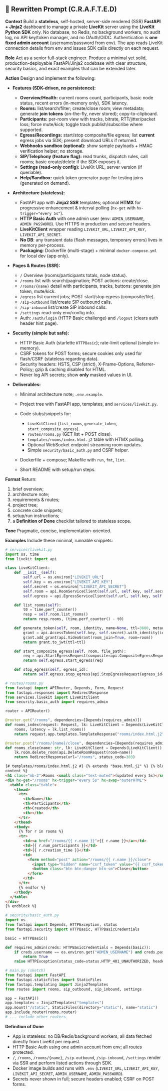 ## 🧩 Rewritten Prompt (C.R.A.F.T.E.D)

**Context**
Build a **stateless**, self-hosted, server-side rendered (SSR) **FastAPI + Jinja2** dashboard to manage a private **LiveKit** server using the **LiveKit Python SDK** only. No database, no Redis, no background workers, no audit log, no API key/token manager, and no OAuth/OIDC. Authentication is **one fixed admin account** (username/password from env). The app reads LiveKit connection details from env and issues SDK calls directly on each request.

**Role**
Act as a senior full-stack engineer. Produce a minimal yet solid, production-deployable FastAPI/Jinja2 codebase with clear structure, security basics, and exact examples that can be extended later.

**Action**
Design and implement the following:

- **Features (SDK-driven, no persistence):**

  - **Overview/Health:** current rooms count, participants, basic node status, recent errors (in-memory only), SDK latency.
  - **Rooms:** list/search/filter; create/close room; view metadata; generate **join tokens** (on-the-fly, never stored); copy-to-clipboard.
  - **Participants:** per-room view with tracks, bitrate, RTT/jitter/packet loss; force mute/kick; toggle track publish/subscribe where supported.
  - **Egress/Recordings:** start/stop composite/file egress; list **current** egress jobs via SDK; present download URLs if returned.
  - **Webhooks sandbox (optional):** show sample payloads + HMAC verification helper; no storage.
  - **SIP/Telephony (feature flag):** read trunks, dispatch rules, call rooms; basic create/delete if the SDK exposes it.
  - **Settings (read-only config):** LiveKit URL, server version (if queriable).
  - **Help/Sandbox:** quick token generator page for testing joins (generated on demand).

- **Architecture (stateless):**

  - FastAPI app with **Jinja2 SSR** templates; optional **HTMX** for progressive enhancement & interval polling (`hx-get` with `hx-trigger="every 5s"`).
  - **HTTP Basic Auth** with one admin user (env: `ADMIN_USERNAME`, `ADMIN_PASSWORD`). Use HTTPS in production and secure headers.
  - **LiveKitClient** wrapper reading `LIVEKIT_URL`, `LIVEKIT_API_KEY`, `LIVEKIT_API_SECRET`.
  - **No DB**: any transient data (flash messages, temporary errors) lives in memory per-process.
  - **Packaging**: Dockerfile (multi-stage) + minimal `docker-compose.yml` for local dev (app only).

- **Pages & Routes (SSR):**

  - `/` Overview (rooms/participants totals, node status).
  - `/rooms` list with search/pagination; POST actions: create/close.
  - `/rooms/{name}` detail with participants, tracks, buttons: generate join token, mute/kick.
  - `/egress` list current jobs; POST start/stop egress (composite/file).
  - `/sip-outbound` list/create SIP outbound calls.
  - `/sip-inbound` list/create SIP inbound calls.
  - `/settings` read-only env/config info.
  - Auth: `/auth/login` (HTTP Basic challenge) and `/logout` (clears auth header hint page).

- **Security (simple but safe):**

  - HTTP Basic Auth (starlette `HTTPBasic`); rate-limit optional (simple in-memory).
  - CSRF tokens for POST forms; secure cookies only used for flash/CSRF (stateless regarding data).
  - Security headers: HSTS, CSP (strict), X-Frame-Options, Referrer-Policy; gzip & caching disabled for HTML.
  - Never log API secrets; show **only** masked values in UI.

- **Deliverables:**

  - Minimal architecture note; `.env.example`.
  - Project tree with FastAPI app, templates, and `services/livekit.py`.
  - Code stubs/snippets for:

    - `LiveKitClient` (`list_rooms`, `generate_token`, `start_composite_egress`).
    - `routes/rooms.py` (GET list + POST close).
    - `templates/rooms/index.html.j2` table with HTMX polling.
    - Optional WebSocket endpoint streaming room updates.
    - Simple `security/basic_auth.py` and CSRF helper.

  - Dockerfile + compose; Makefile with `run`, `fmt`, `lint`.
  - Short README with setup/run steps.

**Format**
Return:

1. brief overview;
2. architecture note;
3. requirements & routes;
4. project tree;
5. concrete code snippets;
6. setup/run instructions;
7. a **Definition of Done** checklist tailored to stateless scope.

**Tone**
Pragmatic, concise, implementation-oriented.

**Examples**
Include these minimal, runnable snippets:

```python
# services/livekit.py
import os, time
from livekit import api

class LiveKitClient:
    def __init__(self):
        self.url = os.environ["LIVEKIT_URL"]
        self.key = os.environ["LIVEKIT_API_KEY"]
        self.secret = os.environ["LIVEKIT_API_SECRET"]
        self.room = api.RoomServiceClient(self.url, self.key, self.secret)
        self.egress = api.EgressServiceClient(self.url, self.key, self.secret)

    def list_rooms(self):
        t0 = time.perf_counter()
        resp = self.room.list_rooms()
        return resp.rooms, (time.perf_counter() - t0)

    def generate_token(self, room, identity, name=None, ttl=3600, metadata=""):
        grant = api.AccessToken(self.key, self.secret).with_identity(identity).with_name(name or identity)
        grant.add_grant(api.VideoGrant(room_join=True, room=room))
        return grant.to_jwt(ttl=ttl)

    def start_composite_egress(self, room, file_path):
        req = api.StartEgressRequest(composite=api.CompositeEgressRequest(room_name=room, file=api.EncodedFileOutput(file_path=file_path)))
        return self.egress.start_egress(req)

    def stop_egress(self, egress_id):
        return self.egress.stop_egress(api.StopEgressRequest(egress_id=egress_id))
```

```python
# routes/rooms.py
from fastapi import APIRouter, Depends, Form, Request
from fastapi.responses import RedirectResponse
from services.livekit import LiveKitClient
from security.basic_auth import requires_admin

router = APIRouter()

@router.get("/rooms", dependencies=[Depends(requires_admin)])
def rooms_index(request: Request, lk: LiveKitClient = Depends(LiveKitClient)):
    rooms, latency = lk.list_rooms()
    return request.app.templates.TemplateResponse("rooms/index.html.j2", {"request": request, "rooms": rooms, "latency": latency})

@router.post("/rooms/{name}/close", dependencies=[Depends(requires_admin)])
def rooms_close(name: str, lk: LiveKitClient = Depends(LiveKitClient)):
    lk.room.delete_room(api.DeleteRoomRequest(room=name))
    return RedirectResponse(url="/rooms", status_code=303)
```

```html
{# templates/rooms/index.html.j2 #} {% extends "base.html.j2" %} {% block
content %}
<h1 class="mb-2">Rooms <small class="text-muted">(updated every 5s)</small></h1>
<div hx-get="/rooms" hx-trigger="every 5s" hx-swap="outerHTML">
  <table class="table">
    <thead>
      <tr>
        <th>Name</th>
        <th>Participants</th>
        <th>Created</th>
        <th></th>
      </tr>
    </thead>
    <tbody>
      {% for r in rooms %}
      <tr>
        <td><a href="/rooms/{{ r.name }}">{{ r.name }}</a></td>
        <td>{{ r.num_participants }}</td>
        <td>{{ r.creation_time }}</td>
        <td>
          <form method="post" action="/rooms/{{ r.name }}/close">
            <input type="hidden" name="csrf_token" value="{{ csrf_token() }}" />
            <button class="btn btn-danger btn-sm">Close</button>
          </form>
        </td>
      </tr>
      {% endfor %}
    </tbody>
  </table>
</div>
{% endblock %}
```

```python
# security/basic_auth.py
import os
from fastapi import Depends, HTTPException, status
from fastapi.security import HTTPBasic, HTTPBasicCredentials

basic = HTTPBasic()

def requires_admin(creds: HTTPBasicCredentials = Depends(basic)):
    if creds.username == os.environ.get("ADMIN_USERNAME") and creds.password == os.environ.get("ADMIN_PASSWORD"):
        return True
    raise HTTPException(status_code=status.HTTP_401_UNAUTHORIZED, headers={"WWW-Authenticate": "Basic"})
```

```python
# main.py (sketch)
from fastapi import FastAPI
from fastapi.staticfiles import StaticFiles
from fastapi.templating import Jinja2Templates
from routes import rooms, sip_outbound, sip_inbound, settings

app = FastAPI()
app.templates = Jinja2Templates("templates")
app.mount("/static", StaticFiles(directory="static"), name="static")
app.include_router(rooms.router)
# ... include other routers
```

**Definition of Done**

- App is stateless: no DB/Redis/background workers; all data fetched directly from LiveKit per request.
- HTTP Basic Auth using one admin account from env; all routes protected.
- `/`, `/rooms`, `/rooms/{name}`, `/sip-outbound`, `/sip-inbound`, `/settings` render via SSR and perform listed actions through SDK.
- Docker image builds and runs with `.env` (`LIVEKIT_URL`, `LIVEKIT_API_KEY`, `LIVEKIT_API_SECRET`, `ADMIN_USERNAME`, `ADMIN_PASSWORD`).
- Secrets never shown in full; secure headers enabled; CSRF on POST forms.
